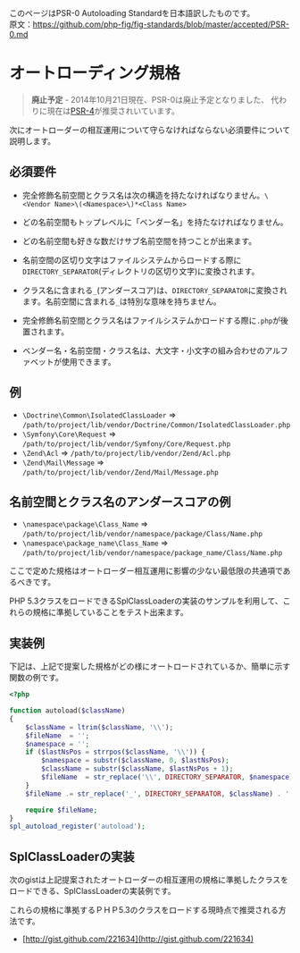

このページはPSR-0 Autoloading Standardを日本語訳したものです。  
原文：https://github.com/php-fig/fig-standards/blob/master/accepted/PSR-0.md

[PSR-4]: http://www.php-fig.org/psr/psr-4/

<!--
Autoloading Standard
====================
-->
オートローディング規格
====================

<!--
> **Deprecated** - As of 2014-10-21 PSR-0 has been marked as deprecated. [PSR-4] is now recommended as an alternative.
-->
> **廃止予定** - 2014年10月21日現在、PSR-0は廃止予定となりました、 代わりに現在は[PSR-4][]が推奨されいています。

<!--
The following describes the mandatory requirements that must be adhered to for autoloader interoperability.
-->
次にオートローダーの相互運用について守らなければならない必須要件について説明します。

<!--
Mandatory
---------
-->
必須要件
---------

<!--
* A fully-qualified namespace and class must have the following structure `\<Vendor Name>\(<Namespace>\)*<Class Name>`
-->
* 完全修飾名前空間とクラス名は次の構造を持たなければなりません。`\<Vendor Name>\(<Namespace>\)*<Class Name>`
<!--
* Each namespace must have a top-level namespace ("Vendor Name").
-->
* どの名前空間もトップレベルに「ベンダー名」を持たなければなりません。
<!--
* Each namespace can have as many sub-namespaces as it wishes.
-->
* どの名前空間も好きな数だけサブ名前空間を持つことが出来ます。
<!--
* Each namespace separator is converted to a `DIRECTORY_SEPARATOR` when loading from the file system.
-->
* 名前空間の区切り文字はファイルシステムからロードする際に`DIRECTORY_SEPARATOR`(ディレクトリの区切り文字)に変換されます。
<!--
* Each `_` character in the CLASS NAME is converted to a `DIRECTORY_SEPARATOR`. The `_` character has no special meaning in the namespace.
-->
* クラス名に含まれる`_`(アンダースコア)は、`DIRECTORY_SEPARATOR`に変換されます。名前空間に含まれる`_`は特別な意味を持ちません。
<!--
* The fully-qualified namespace and class are suffixed with `.php` when loading from the file system.
-->
* 完全修飾名前空間とクラス名はファイルシステムかロードする際に`.php`が後置されます。
<!--
* Alphabetic characters in vendor names, namespaces, and class names may be of any combination of lower case and upper case.
-->
* ベンダー名・名前空間・クラス名は、大文字・小文字の組み合わせのアルファベットが使用できます。

<!--
Examples
--------
-->
例
--------

* `\Doctrine\Common\IsolatedClassLoader` => `/path/to/project/lib/vendor/Doctrine/Common/IsolatedClassLoader.php`
* `\Symfony\Core\Request` => `/path/to/project/lib/vendor/Symfony/Core/Request.php`
* `\Zend\Acl` => `/path/to/project/lib/vendor/Zend/Acl.php`
* `\Zend\Mail\Message` => `/path/to/project/lib/vendor/Zend/Mail/Message.php`

<!--
Underscores in Namespaces and Class Names
-----------------------------------------
-->
名前空間とクラス名のアンダースコアの例
-----------------------------------------

* `\namespace\package\Class_Name` => `/path/to/project/lib/vendor/namespace/package/Class/Name.php`
* `\namespace\package_name\Class_Name` => `/path/to/project/lib/vendor/namespace/package_name/Class/Name.php`

<!--
The standards we set here should be the lowest common denominator for painless autoloader interoperability.
-->
ここで定めた規格はオートローダー相互運用に影響の少ない最低限の共通項であるべきです。
<!--
following these standards by utilizing this sample SplClassLoader implementation which is able to load PHP 5.3 classes.
-->
PHP 5.3クラスをロードできるSplClassLoaderの実装のサンプルを利用して、これらの規格に準拠していることをテスト出来ます。

<!--
Example Implementation
----------------------
-->
実装例
----------------------

<!--
Below is an example function to simply demonstrate how the above proposed standards are autoloaded.
-->
下記は、上記で提案した規格がどの様にオートロードされているか、簡単に示す関数の例です。

~~~php
<?php

function autoload($className)
{
    $className = ltrim($className, '\\');
    $fileName  = '';
    $namespace = '';
    if ($lastNsPos = strrpos($className, '\\')) {
        $namespace = substr($className, 0, $lastNsPos);
        $className = substr($className, $lastNsPos + 1);
        $fileName  = str_replace('\\', DIRECTORY_SEPARATOR, $namespace) . DIRECTORY_SEPARATOR;
    }
    $fileName .= str_replace('_', DIRECTORY_SEPARATOR, $className) . '.php';

    require $fileName;
}
spl_autoload_register('autoload');
~~~

<!--
SplClassLoader Implementation
-----------------------------
-->
SplClassLoaderの実装
-----------------------------

<!--
The following gist is a sample SplClassLoader implementation that can load your classes if you follow the autoloader interoperability standards proposed above.
-->
次のgistは上記提案されたオートローダーの相互運用の規格に準拠したクラスをロードできる、SplClassLoaderの実装例です。
<!--
It is the current recommended way to load PHP 5.3 classes that follow these standards.
-->
これらの規格に準拠するＰＨＰ5.3のクラスをロードする現時点で推奨される方法です。

* [http://gist.github.com/221634](http://gist.github.com/221634)
